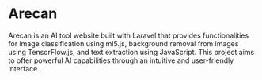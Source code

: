 # Arecan
Arecan is an AI tool website built with Laravel that provides functionalities for image classification using ml5.js, background removal from images using TensorFlow.js, and text extraction using JavaScript. This project aims to offer powerful AI capabilities through an intuitive and user-friendly interface.
